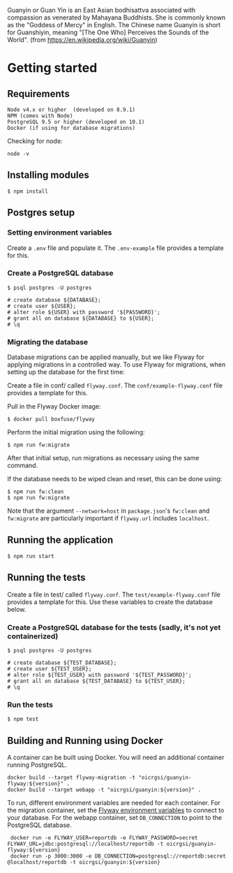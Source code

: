 Guanyin or Guan Yin is an East Asian bodhisattva associated with compassion as venerated by Mahayana Buddhists. She is commonly known as the "Goddess of Mercy" in English. The Chinese name Guanyin is short for Guanshiyin, meaning "[The 
One Who] Perceives the Sounds of the World". (from https://en.wikipedia.org/wiki/Guanyin)

# Getting started

## Requirements

    Node v4.x or higher  (developed on 8.9.1)
    NPM (comes with Node)
    PostgreSQL 9.5 or higher (developed on 10.1)
    Docker (if using for database migrations)

Checking for node:

    node -v


## Installing modules

    $ npm install

## Postgres setup

### Setting environment variables

Create a `.env` file and populate it. The `.env-example` file provides a template for this.

### Create a PostgreSQL database

    $ psql postgres -U postgres

    # create database ${DATABASE};
    # create user ${USER};
    # alter role ${USER} with password '${PASSWORD}';
    # grant all on database ${DATABASE} to ${USER};
    # \q


### Migrating the database

Database migrations can be applied manually, but we like Flyway for applying migrations in a controlled way. To
use Flyway for migrations, when setting up the database for the first time:

Create a file in conf/ called `flyway.conf`. The `conf/example-flyway.conf` file provides a template for this.

Pull in the Flyway Docker image:

    $ docker pull boxfuse/flyway
    
Perform the initial migration using the following:

    $ npm run fw:migrate

After that initial setup, run migrations as necessary using the same command.

If the database needs to be wiped clean and reset, this can be done using:

    $ npm run fw:clean
    $ npm run fw:migrate

Note that the argument `--network=host` in `package.json`'s `fw:clean` and `fw:migrate` are particularly important if 
`flyway.url` includes `localhost`.

## Running the application

    $ npm run start

## Running the tests

Create a file in test/ called `flyway.conf`. The `test/example-flyway.conf` file provides a template for this. Use these
variables to create the database below.

### Create a PostgreSQL database for the tests (sadly, it's not yet containerized)

    $ psql postgres -U postgres

    # create database ${TEST_DATABASE};
    # create user ${TEST_USER};
    # alter role ${TEST_USER} with password '${TEST_PASSWORD}';
    # grant all on database ${TEST_DATABASE} to ${TEST_USER};
    # \q

### Run the tests

    $ npm test

## Building and Running using Docker
A container can be built using Docker. You will need an additional container
running PostgreSQL.

    docker build --target flyway-migration -t "oicrgsi/guanyin-flyway:${version}" .
    docker build --target webapp -t "oicrgsi/guanyin:${version}" .

To run, different environment variables are needed for each container. For the
migration container, set the [Flyway environment
variables](https://flywaydb.org/documentation/envvars) to connect to your
database. For the webapp container, set `DB_CONNECTION` to point to the
PostgreSQL database.

     docker run -e FLYWAY_USER=reportdb -e FLYWAY_PASSWORD=secret FLYWAY_URL=jdbc:postgresql://localhost/reportdb -t oicrgsi/guanyin-flyway:${version}
     docker run -p 3000:3000 -e DB_CONNECTION=postgresql://reportdb:secret @localhost/reportdb -t oicrgsi/guanyin:${version}
